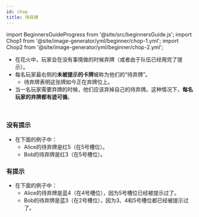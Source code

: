 ```yaml
---
id: chop
title: 待弃牌
---
```


import BeginnersGuideProgress from '@site/src/beginnersGuide.js';
import Chop1 from '@site/image-generator/yml/beginner/chop-1.yml';
import Chop2 from '@site/image-generator/yml/beginner/chop-2.yml';

<BeginnersGuideProgress id="chop" />

- 在花火中，玩家会在没有事情做的时候弃牌（或者由于队伍已经用完了提示）。
- 每名玩家最右侧的**未被提示的卡牌**被称为他们的“待弃牌”。
  - 待弃牌表明这张牌如今正在弃牌位上。
- 当一名玩家需要弃牌的时候，他们应该弃掉自己的待弃牌。这种情况下，**每名玩家的弃牌都有迹可循**。

<br />

### 没有提示

- 在下面的例子中：
  - Alice的待弃牌是红5（在5号槽位）。
  - Bob的待弃牌是红3（在5号槽位）。

<Chop1 />

### 有提示

- 在下面的例子中：
  - Alice的待弃牌是蓝4（在4号槽位），因为5号槽位已经被提示过了。
  - Bob的待弃牌是蓝3（在2号槽位），因为3、4和5号槽位都已经被提示过了。

<Chop2 />
